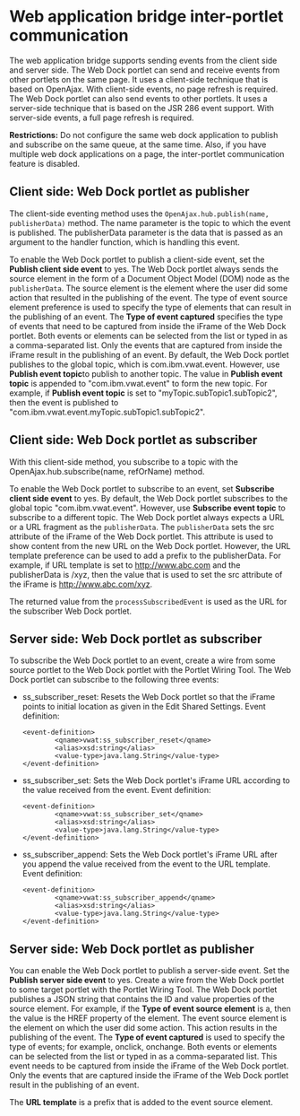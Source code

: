 # Web application bridge inter-portlet communication



The web application bridge supports sending events from the client side and server side. The Web Dock portlet can send and receive events from other portlets on the same page. It uses a client-side technique that is based on OpenAjax. With client-side events, no page refresh is required. The Web Dock portlet can also send events to other portlets. It uses a server-side technique that is based on the JSR 286 event support. With server-side events, a full page refresh is required.

**Restrictions:** Do not configure the same web dock application to publish and subscribe on the same queue, at the same time. Also, if you have multiple web dock applications on a page, the inter-portlet communication feature is disabled.

## Client side: Web Dock portlet as publisher

The client-side eventing method uses the `OpenAjax.hub.publish(name, publisherData)` method. The name parameter is the topic to which the event is published. The publisherData parameter is the data that is passed as an argument to the handler function, which is handling this event.

To enable the Web Dock portlet to publish a client-side event, set the **Publish client side event** to yes. The Web Dock portlet always sends the source element in the form of a Document Object Model \(DOM\) node as the `publisherData`. The source element is the element where the user did some action that resulted in the publishing of the event. The type of event source element preference is used to specify the type of elements that can result in the publishing of an event. The **Type of event captured** specifies the type of events that need to be captured from inside the iFrame of the Web Dock portlet. Both events or elements can be selected from the list or typed in as a comma-separated list. Only the events that are captured from inside the iFrame result in the publishing of an event. By default, the Web Dock portlet publishes to the global topic, which is com.ibm.vwat.event. However, use **Publish event topic**to publish to another topic. The value in **Publish event topic** is appended to "com.ibm.vwat.event" to form the new topic. For example, if **Publish event topic** is set to "myTopic.subTopic1.subTopic2", then the event is published to "com.ibm.vwat.event.myTopic.subTopic1.subTopic2".

## Client side: Web Dock portlet as subscriber

With this client-side method, you subscribe to a topic with the OpenAjax.hub.subscribe\(name, refOrName\) method.

To enable the Web Dock portlet to subscribe to an event, set **Subscribe client side event** to yes. By default, the Web Dock portlet subscribes to the global topic "com.ibm.vwat.event". However, use **Subscribe event topic** to subscribe to a different topic. The Web Dock portlet always expects a URL or a URL fragment as the `publisherData`. The `publisherData` sets the src attribute of the iFrame of the Web Dock portlet. This attribute is used to show content from the new URL on the Web Dock portlet. However, the URL template preference can be used to add a prefix to the publisherData. For example, if URL template is set to http://www.abc.com and the publisherData is /xyz, then the value that is used to set the src attribute of the iFrame is http://www.abc.com/xyz.

The returned value from the `processSubscribedEvent` is used as the URL for the subscriber Web Dock portlet.

## Server side: Web Dock portlet as subscriber

To subscribe the Web Dock portlet to an event, create a wire from some source portlet to the Web Dock portlet with the Portlet Wiring Tool. The Web Dock portlet can subscribe to the following three events:

-   ss\_subscriber\_reset: Resets the Web Dock portlet so that the iFrame points to initial location as given in the Edit Shared Settings. Event definition:

    ```
    <event-definition>
    	  	<qname>vwat:ss_subscriber_reset</qname> 
    	  	<alias>xsd:string</alias>
    	  	<value-type>java.lang.String</value-type>
    </event-definition>
    ```

-   ss\_subscriber\_set: Sets the Web Dock portlet's iFrame URL according to the value received from the event. Event definition:

    ```
    <event-definition>
    	  	<qname>vwat:ss_subscriber_set</qname> 
    	  	<alias>xsd:string</alias>
    	  	<value-type>java.lang.String</value-type>
    </event-definition>
    ```

-   ss\_subscriber\_append: Sets the Web Dock portlet's iFrame URL after you append the value received from the event to the URL template. Event definition:

    ```
    <event-definition>
    	  	<qname>vwat:ss_subscriber_append</qname> 
    	  	<alias>xsd:string</alias>
    	  	<value-type>java.lang.String</value-type>
    </event-definition>
    ```


## Server side: Web Dock portlet as publisher

You can enable the Web Dock portlet to publish a server-side event. Set the **Publish server side event** to yes. Create a wire from the Web Dock portlet to some target portlet with the Portlet Wiring Tool. The Web Dock portlet publishes a JSON string that contains the ID and value properties of the source element. For example, if the **Type of event source element** is a, then the value is the HREF property of the element. The event source element is the element on which the user did some action. This action results in the publishing of the event. The **Type of event captured** is used to specify the type of events; for example, onclick, onchange. Both events or elements can be selected from the list or typed in as a comma-separated list. This event needs to be captured from inside the iFrame of the Web Dock portlet. Only the events that are captured inside the iFrame of the Web Dock portlet result in the publishing of an event.

The **URL template** is a prefix that is added to the event source element.

